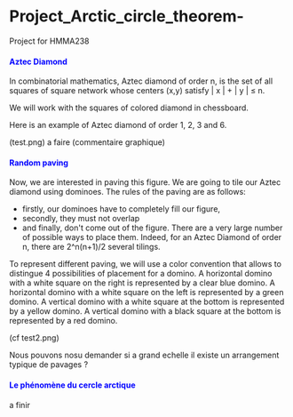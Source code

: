 # Project_Arctic_circle_theorem-
Project for HMMA238
#### <font color="blue">Aztec Diamond </font>

In combinatorial mathematics, Aztec diamond of order n, is the set of all squares of square network whose centers (x,y) satisfy | x | + | y | ≤ n. 

We will work with the squares of colored diamond in chessboard.

Here is an example of Aztec diamond of order 1, 2, 3 and 6.

(test.png) a faire
 (commentaire graphique)

#### <font color="blue">Random paving </font>

Now, we are interested in paving this figure.
We are going to tile our Aztec diamond using dominoes. The rules of the paving are as follows:
- firstly, our dominoes have to completely fill our figure,
- secondly, they must not overlap 
- and finally, don't come out of the figure.
There are a very large number of possible ways to place them. Indeed, for an Aztec Diamond of order n, there are 2^n(n+1)/2 several tilings.

To represent different paving, we will use a color convention that allows to distingue 4 possibilities of placement for a domino. 
A horizontal domino with a white square on the right is represented by a clear blue domino.
A horizontal domino with a white square on the left is represented by a green domino.
A vertical domino with a white square at the bottom is represented by a yellow domino.
A vertical domino with a black square at the bottom is represented by a red domino.


(cf test2.png)


Nous pouvons nosu demander si a grand echelle il existe un arrangement typique de pavages ?

#### <font color="blue">Le phénomène du cercle arctique </font>


a finir 










